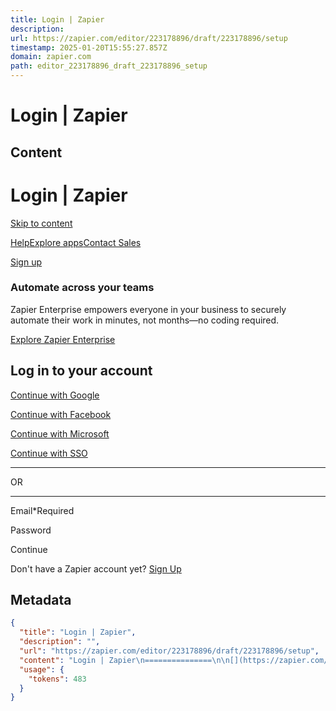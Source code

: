 ```yaml
---
title: Login | Zapier
description: 
url: https://zapier.com/editor/223178896/draft/223178896/setup
timestamp: 2025-01-20T15:55:27.857Z
domain: zapier.com
path: editor_223178896_draft_223178896_setup
---
```


# Login | Zapier



## Content

Login | Zapier
===============

[](https://zapier.com/)

[Skip to content](https://zapier.com/editor/223178896/draft/223178896/setup#mainContent)

[Help](https://help.zapier.com/hc/en-us)[Explore apps](https://zapier.com/apps)[Contact Sales](https://zapier.com/l/contact-sales?demo_source=cs_nav_header_/app/login?next=%2Feditor%2F223178896%2Fdraft%2F223178896%2Fsetup&redirect_cause=auth-required)

[Sign up](https://zapier.com/sign-up?next=%2Feditor%2F223178896%2Fdraft%2F223178896%2Fsetup&redirect_cause=auth-required)

### Automate across your teams

Zapier Enterprise empowers everyone in your business to securely automate their work in minutes, not months—no coding required.

[Explore Zapier Enterprise](https://zapier.com/enterprise)

Log in to your account
----------------------

[Continue with Google](https://zapier.com/google-sso/start?scopes=basic&next=%2Feditor%2F223178896%2Fdraft%2F223178896%2Fsetup)

[Continue with Facebook](https://zapier.com/sso/start?provider=facebook&in_child_window=true&next=%2Feditor%2F223178896%2Fdraft%2F223178896%2Fsetup)

[Continue with Microsoft](https://zapier.com/sso/start?provider=microsoft&in_child_window=true&next=%2Feditor%2F223178896%2Fdraft%2F223178896%2Fsetup)

[Continue with SSO](https://zapier.com/app/login/sso?next=%2Feditor%2F223178896%2Fdraft%2F223178896%2Fsetup&redirect_cause=auth-required)

* * *

OR

* * *

Email\*Required

Password

Continue

Don't have a Zapier account yet? [Sign Up](https://zapier.com/sign-up?next=%2Feditor%2F223178896%2Fdraft%2F223178896%2Fsetup&redirect_cause=auth-required)

## Metadata

```json
{
  "title": "Login | Zapier",
  "description": "",
  "url": "https://zapier.com/editor/223178896/draft/223178896/setup",
  "content": "Login | Zapier\n===============\n\n[](https://zapier.com/)\n\n[Skip to content](https://zapier.com/editor/223178896/draft/223178896/setup#mainContent)\n\n[Help](https://help.zapier.com/hc/en-us)[Explore apps](https://zapier.com/apps)[Contact Sales](https://zapier.com/l/contact-sales?demo_source=cs_nav_header_/app/login?next=%2Feditor%2F223178896%2Fdraft%2F223178896%2Fsetup&redirect_cause=auth-required)\n\n[Sign up](https://zapier.com/sign-up?next=%2Feditor%2F223178896%2Fdraft%2F223178896%2Fsetup&redirect_cause=auth-required)\n\n### Automate across your teams\n\nZapier Enterprise empowers everyone in your business to securely automate their work in minutes, not months—no coding required.\n\n[Explore Zapier Enterprise](https://zapier.com/enterprise)\n\nLog in to your account\n----------------------\n\n[Continue with Google](https://zapier.com/google-sso/start?scopes=basic&next=%2Feditor%2F223178896%2Fdraft%2F223178896%2Fsetup)\n\n[Continue with Facebook](https://zapier.com/sso/start?provider=facebook&in_child_window=true&next=%2Feditor%2F223178896%2Fdraft%2F223178896%2Fsetup)\n\n[Continue with Microsoft](https://zapier.com/sso/start?provider=microsoft&in_child_window=true&next=%2Feditor%2F223178896%2Fdraft%2F223178896%2Fsetup)\n\n[Continue with SSO](https://zapier.com/app/login/sso?next=%2Feditor%2F223178896%2Fdraft%2F223178896%2Fsetup&redirect_cause=auth-required)\n\n* * *\n\nOR\n\n* * *\n\nEmail\\*Required\n\nPassword\n\nContinue\n\nDon't have a Zapier account yet? [Sign Up](https://zapier.com/sign-up?next=%2Feditor%2F223178896%2Fdraft%2F223178896%2Fsetup&redirect_cause=auth-required)",
  "usage": {
    "tokens": 483
  }
}
```
